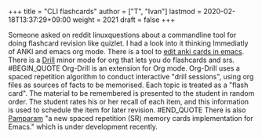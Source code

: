 +++
title = "CLI flashcards"
author = ["T", "Ivan"]
lastmod = 2020-02-18T13:37:29+09:00
weight = 2021
draft = false
+++

Someone asked on reddit linuxquestions about a commandline tool for
 doing flashcard revision like quizlet. I had a look into it thinking
 Immediatly of ANKI and emacs org mode. There is a tool to
 [edit anki cards in emacs](https://github.com/louietan/anki-editor). There is a [Drill](https://orgmode.org/worg/org-contrib/org-drill.html) minor mode for org that
 lets you do flashcards and srs.
 #BEGIN\_QUOTE
Org-Drill is an extension for Org mode. Org-Drill uses a spaced
 repetition algorithm to conduct interactive "drill sessions", using
 org files as sources of facts to be memorised. Each topic is treated
 as a "flash card". The material to be remembered is presented to the
 student in random order. The student rates his or her recall of each
 item, and this information is used to schedule the item for later
 revision.
\#END\_QUOTE
There is also [Pamparam](https://github.com/abo-abo/pamparam) "a new spaced repetition (SR) memory cards
 implementation for Emacs." which is under development recently.
